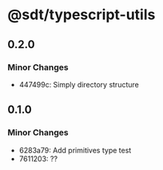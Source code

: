 # @sdt/typescript-utils

## 0.2.0

### Minor Changes

- 447499c: Simply directory structure

## 0.1.0

### Minor Changes

- 6283a79: Add primitives type test
- 7611203: ??
